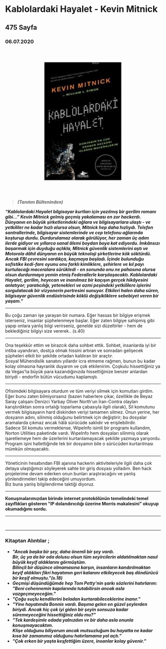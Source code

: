   
# Kablolardaki Hayalet - Kevin Mitnick
## 475 Sayfa
### 06.07.2020
  
<br>

  <p align="center" style="padding: 10px">
    <img alt="Kablolardaki Hayalet" src="../images/01_Kablolardaki_Hayalet.jpg" width="250">
    <br>

<br>
<br>



> ***(Tanıtım Bülteninden)***

***“Kablolardaki Hayalet bilgisayar kurtları için yazılmış bir gerilim romanı gibi...” Kevin Mitnick gelmiş geçmiş yakalaması en zor hackerdı. Dünyanın en büyük şirketlerindeki ağlara ve bilgisayarlara ulaştı - ve yetkililer ne kadar hızlı olursa olsun, Mitnick hep daha hızlıydı. Telefon santrallerinde, bilgisayar sistemlerinde ve cep telefonu ağlarında koşturup durdu. Durdurulamaz olarak görülüyor, her zaman üç adım ilerde gidiyor ve yıllarca sanal âlemi boydan boya kat ediyordu.  İmkânsızı başarmak için duyduğu açlıkla, Mitnick güvenlik sistemlerini aştı ve Motorola dâhil dünyanın en büyük teknoloji şirketlerine kök söktürdü. Ancak FBI çevresini sardıkça, kaçmaya başladı. İçinde bulunduğu sofistike kedi-fare oyunu onu farklı kimliklere, şehirlere ve kıl payı kurtulacağı maceralara sürükledi - en sonunda onu ne pahasına olursa olsun durdurmaya yemin etmiş Federallerle karşılaşacaktı. Kablolardaki Hayalet, gerilim, heyecan ve inanılmaz bir kaçışın gerçek hikâyesini anlatıyor; yaratıcılığı, yetenekleri ve azmi peşindeki yetkililere işlerini sorgulatacak bir vizyonerin portresini sunuyor. Etkileri halen daha süren, bilgisayar güvenlik endüstrisinde köklü değişikliklere sebebiyet veren bir yaşam."***
_____

Bu çoğu zaman işe yarayan bir numara. Eğer hassas bir bilgiye erişmek isterseniz, insanlar şüphelenmeye başlar. Eğer zaten bilgiye sahipmiş gibi yapıp onlara yanlış bilgi verirseniz, genelde sizi düzeltirler - hem de beklediğiniz bilgiyi size vererek.. (s.40)

____

Ona teşekkür ettim ve birazcık daha sohbet ettik. Sohbet, insanlarda iyi bir intiba uyandıran, dostça olmak hissini artıran ve sonradan gelişecek şüpheleri etkili bir şekilde ortadan kaldıran bir araçtır. <br> Sosyal Mühendislik sanatını yıllardır icra etmeme rağmen, bunun bu kadar kolay olmasına hayranlık duyarım ve çok etkilenirim. Çoşkulu hissettiğiniz ya da Vegas'ta büyük para kazandığınızda hissettiğinize benzer anlardan biriydi - endorfin bütün vücudumu kaplamıştı.

____

Ofisimdeki bilgisayara oturdum ve tüm veriyi silmek için komutları girdim. Eğer bunu zaten bilmiyorsanız (bazen haberlere çıkar, özellikle  de Beyaz Saray çalışanı Denizci Yarbay Oliver North'un İran-Contra olayları karıştırdıktan sonra ortalığı toparlama çabasıyla ilgili olarak), Sil komutunu vermek bilgisayarın hard diskinden veriyi tamamen silmez. Onun yerine, her dosyanın adını, silinmiş olduğunu belirtmek için değiştirir; bu dosyalar aramalarda çıkmaz ancak hâlâ sürücüde saklıdır ve erişilebilirdir. <br> Sadece Sil komutu vermektense, WipeInfo isimli bir programı kullandım, Norton Utilities paketinde vardı. WıpeInfo hem dosyaları silinmiş olarak işaretlemeye hem de üzerlerini kurtarılamayacak şekilde yazmaya yarıyordu. Program işini hallettiğinde tek bir dosyamın bile o sürücüden kurtarılması mümkün olmayacaktı.

____

Yöneticinin hesabından FBI ajanına hackerin aktiviteleriyle ilgili daha çok detaya ulaştığımızı söyleyerek sahte bir giriş dosyası yolladım. Ben hack projelerime devam ederken onun bunları araştıracağını ve yanlış yönlendirmeleri takip edeceğini umuyordum. <br> Biz buna yanlış bilgilendirme taktiği diyoruz.

___

**Konuşmalarımızdan birinde internet protokölünün temelindeki temel zayıflıkları gösteren "IP dolandırıcılığı üzerine Morris makalesini" okuyup okumadığımı sordu.**

____




<br>

___
### Kitaptan Alıntılar ;
- ***"Ancak başka bir şey, daha önemli  bir şey vardı. <br>
Bir, üç ya da bir oda dolusu olsun tüm seyircilerin aldatılmaktan nasıl büyük keyif aldıklarını görmüştüm.  <br>
Bilinçli bir düşünce olmamasına karşın, insanların kandırılmaktan keyif aldıkları fikri hayatımın geri kalanını etkileyecek baş döndürücü bir keşif olmuştu."(s.18)***
- ***Geçmişi düşündüğümde hep Tom Petty'nin şarkı sözlerini hatırlarım: <br> "Beni cehennemin kapılarında tutabilirsin ancak asla vazgeçmeyeceğim."***
- ***"Çoğu suçlu kendilerini beladan kurtarabileceklerine inanır."***
- ***"Yine hayatımda Bonnie vardı. Başıma gelen en güzel şeylerden biriydi. Ancak hiç çok iyi giden bir şeyin sonsuza kadar süremeyeceğini hissettiğiniz oldu mu?"***
- ***"Tek kardeşimle odada yalnızdım ve bir daha asla onunla konuşmayacaktım. <br> Klişe olduğunu biliyorum ancak mutsuzluğum bu hayatta ne kadar kısa bir zamanımız olduğunu hatırlamama yol açtı."***
- ***"Çok erken bir yaşta keşfettiğim üzere, insanlar kolay güvenir."***
